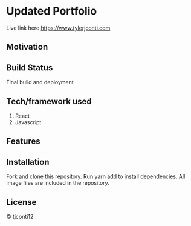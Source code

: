 # Updated Portfolio
<!-- ![Home Page](./src/Images/screenshots/homepage.png) -->

Live link here https://www.tylerjconti.com

## Motivation


## Build Status
Final build and deployment

## Tech/framework used
1. React
2. Javascript

## Features
 


## Installation
Fork and clone this repository. Run yarn add to install dependencies. All image files are included in the repository.

## License
&copy; tjconti12


